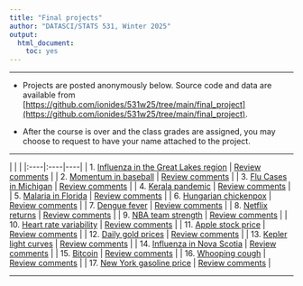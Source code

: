 ```yaml
---
title: "Final projects"
author: "DATASCI/STATS 531, Winter 2025"
output:
  html_document:
    toc: yes
---
```



---

* Projects are posted anonymously below. Source code and data are available from [https://github.com/ionides/531w25/tree/main/final_project](https://github.com/ionides/531w25/tree/main/final_project).

* After the course is over and the class grades are assigned, you may choose to request to have your name attached to the project. 

---

| | |
|:----|:----|----|
| 1. [Influenza in the Great Lakes region](project01/blinded.html) | [Review comments](project01/comments.html) |
| 2. [Momentum in baseball](project02/blinded.html) | [Review comments](project02/comments.html) |
| 3. [Flu Cases in Michigan](project03/blinded.html) | [Review comments](project03/comments.html) |
| 4. [Kerala pandemic](project04/blinded.html) | [Review comments](project04/comments.html) |
| 5. [Malaria in Florida](project05/blinded.html) | [Review comments](project05/comments.html) |
| 6. [Hungarian chickenpox](project06/blinded.html) | [Review comments](project06/comments.html) |
| 7. [Dengue fever](project07/blinded.html) | [Review comments](project07/comments.html) |
| 8. [Netflix returns](project08/blinded.html) | [Review comments](project08/comments.html) |
| 9. [NBA team strength](project09/blinded.html) | [Review comments](project09/comments.html) |
| 10. [Heart rate variability](project10/blinded.pdf) | [Review comments](project10/comments.html) |
| 11. [Apple stock price](project11/blinded.html) | [Review comments](project11/comments.html) |
| 12. [Daily gold prices](project12/blinded.html) | [Review comments](project12/comments.html) |
| 13. [Kepler light curves](project13/blinded.html) | [Review comments](project13/comments.html) |
| 14. [Influenza in Nova Scotia](project14/blinded.html) | [Review comments](project14/comments.html) |
| 15. [Bitcoin](project15/blinded.html) | [Review comments](project15/comments.html) |
| 16. [Whooping cough](project16/blinded.html) | [Review comments](project16/comments.html) |
| 17. [New York gasoline price](project17/blinded.html) | [Review comments](project17/comments.html) |

---
